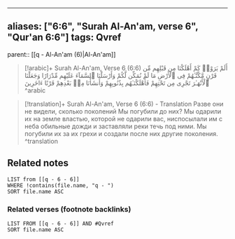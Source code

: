 
---
aliases: ["6:6", "Surah Al-An'am, verse 6", "Qur'an 6:6"]
tags: Qvref
---

parent:: [[q - Al-An'am (6)|Al-An'am]]

> [!arabic]+ Surah Al-An'am, Verse 6 (6:6)
> <span class="quran-arabic">أَلَمْ يَرَوْا۟ كَمْ أَهْلَكْنَا مِن قَبْلِهِم مِّن قَرْنٍ مَّكَّنَّـٰهُمْ فِى ٱلْأَرْضِ مَا لَمْ نُمَكِّن لَّكُمْ وَأَرْسَلْنَا ٱلسَّمَآءَ عَلَيْهِم مِّدْرَارًا وَجَعَلْنَا ٱلْأَنْهَـٰرَ تَجْرِى مِن تَحْتِهِمْ فَأَهْلَكْنَـٰهُم بِذُنُوبِهِمْ وَأَنشَأْنَا مِنۢ بَعْدِهِمْ قَرْنًا ءَاخَرِينَ</span>
^arabic

> [!translation]+ Surah Al-An'am, Verse 6 (6:6) - Translation
> Разве они не видели, сколько поколений Мы погубили до них? Мы одарили их на земле властью, которой не одарили вас, ниспосылали им с неба обильные дожди и заставляли реки течь под ними. Мы погубили их за их грехи и создали после них другие поколения.
^translation



## Related notes
```dataview
LIST from [[q - 6 - 6]]
WHERE !contains(file.name, "q - ")
SORT file.name ASC
```

### Related verses (footnote backlinks)
```dataview
LIST FROM [[q - 6 - 6]] AND #Qvref
SORT file.name ASC
```

